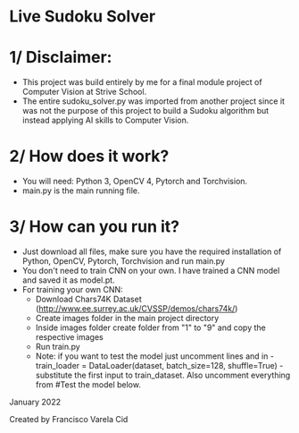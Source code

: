 # Live Sudoku Solver

# 1/ Disclaimer:

- This project was build entirely by me for a final module project of Computer Vision at Strive School.
- The entire sudoku_solver.py was imported from another project since it was not the purpose of this project to build a Sudoku algorithm but instead applying AI skills to Computer Vision.

# 2/ How does it work?

- You will need: Python 3, OpenCV 4, Pytorch and Torchvision.
- main.py is the main running file.

# 3/ How can you run it?

- Just download all files, make sure you have the required installation of Python, OpenCV, Pytorch, Torchvision and run main.py
- You don't need to train CNN on your own. I have trained a CNN model and saved it as model.pt.
- For training your own CNN:
    - Download Chars74K Dataset (http://www.ee.surrey.ac.uk/CVSSP/demos/chars74k/)
    - Create images folder in the main project directory
    - Inside images folder create folder from "1" to "9" and copy the respective images
    - Run train.py
    - Note: if you want to test the model just uncomment lines and in - train_loader = DataLoader(dataset, batch_size=128, shuffle=True) - substitute the first input to train_dataset. Also uncomment everything from #Test the model below.


January 2022

Created by Francisco Varela Cid